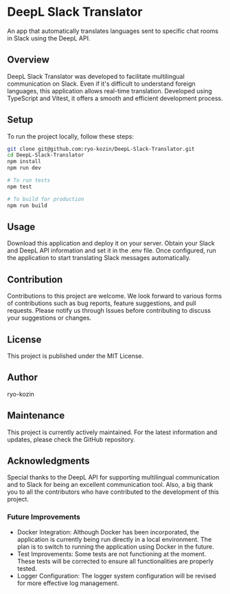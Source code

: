 # DeepL Slack Translator

An app that automatically translates languages sent to specific chat rooms in Slack using the DeepL API.

## Overview

DeepL Slack Translator was developed to facilitate multilingual communication on Slack. Even if it's difficult to understand foreign languages, this application allows real-time translation. Developed using TypeScript and Vitest, it offers a smooth and efficient development process.

## Setup

To run the project locally, follow these steps:

```bash
git clone git@github.com:ryo-kozin/DeepL-Slack-Translator.git
cd DeepL-Slack-Translator
npm install
npm run dev

# To run tests
npm test

# To build for production
npm run build
```

## Usage

Download this application and deploy it on your server. Obtain your Slack and DeepL API information and set it in the .env file. Once configured, run the application to start translating Slack messages automatically.

## Contribution

Contributions to this project are welcome. We look forward to various forms of contributions such as bug reports, feature suggestions, and pull requests. Please notify us through Issues before contributing to discuss your suggestions or changes.

## License

This project is published under the MIT License.

## Author

ryo-kozin

## Maintenance

This project is currently actively maintained. For the latest information and updates, please check the GitHub repository.

## Acknowledgments

Special thanks to the DeepL API for supporting multilingual communication and to Slack for being an excellent communication tool. Also, a big thank you to all the contributors who have contributed to the development of this project.

### Future Improvements

- Docker Integration: Although Docker has been incorporated, the application is currently being run directly in a local environment. The plan is to switch to running the application using Docker in the future.
- Test Improvements: Some tests are not functioning at the moment. These tests will be corrected to ensure all functionalities are properly tested.
- Logger Configuration: The logger system configuration will be revised for more effective log management.
